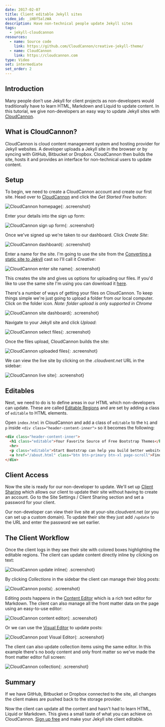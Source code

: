 ```yaml
---
date: 2017-02-07
title: Client editable Jekyll sites
video_id: _iH8f5alzWA
description: Have non-technical people update Jekyll sites
tags:
  - jekyll-cloudcannon
resources:
  - name: Source code
    link: https://github.com/CloudCannon/creative-jekyll-theme/
  - name: CloudCannon
    link: https://cloudcannon.com
type: Video
set: intermediate
set_order: 2
---
```

## Introduction

Many people don’t use Jekyll for client projects as non-developers would traditionally have to learn HTML, Markdown and Liquid to update content. In this tutorial, we give non-developers an easy way to update Jekyll sites with [CloudCannon](https://cloudcannon.com).

## What is CloudCannon?

CloudCannon is cloud content management system and hosting provider for Jekyll websites. A developer uploads a Jekyll site in the browser or by syncing with GitHub, Bitbucket or Dropbox. CloudCannon then builds the site, hosts it and provides an interface for non-technical users to update content.

## Setup

To begin, we need to create a CloudCannon account and create our first site. Head over to [CloudCannon](https://cloudcannon.com) and click the *Get Started Free* button:

![CloudCannon homepage](/images/tutorials/client-editing/cloudcannon-homepage.png){: .screenshot}

Enter your details into the sign up form:

![CloudCannon sign up form](/images/tutorials/client-editing/sign-up.png){: .screenshot}

Once we've signed up we're taken to our dashboard. Click *Create Site*:

![CloudCannon dashboard](/images/tutorials/client-editing/dashboard.png){: .screenshot}

Enter a name for the site. I'm going to use the site from the [Converting a static site to Jekyll](/jekyll-casts/converting-a-static-site-to-jekyll/) cast so I'll call it *Creative*:

![CloudCannon enter site name](/images/tutorials/client-editing/enter-site-name.png){: .screenshot}

This creates the site and gives us options for uploading our files. If you'd like to use the same site I'm using you can download it [here](https://github.com/CloudCannon/creative-jekyll-theme/archive/master.zip).

There's a number of ways of getting your files on CloudCannon. To keep things simple we're just going to upload a folder from our local computer. Click on the folder icon. *Note: folder upload is only supported in Chrome*

![CloudCannon site dashboard](/images/tutorials/client-editing/site-dashboard.png){: .screenshot}

Navigate to your Jekyll site and click *Upload*:

![CloudCannon select files](/images/tutorials/client-editing/select-files.png){: .screenshot}

Once the files upload, CloudCannon builds the site:

![CloudCannon uploaded files](/images/tutorials/client-editing/uploaded-files.png){: .screenshot}

We can view the live site by clicking on the _.cloudvent.net_ URL in the sidebar:

![CloudCannon live site](/images/tutorials/client-editing/creative-template.png){: .screenshot}

## Editables

Next, we need to do is to define areas in our HTML which non-developers can update. These are called [Editable Regions](https://docs.cloudcannon.com/editing/editable-regions/) and are set by adding a class of `editable` to HTML elements.

Open `index.html` in CloudCannon and add a class of `editable` to the `h1` and `p` inside `<div class="header-content-inner">` so it becomes the following:

~~~ html
<div class="header-content-inner">
  <h1 class="editable">Your Favorite Source of Free Bootstrap Themes</h1>
  <hr>
  <p class="editable">Start Bootstrap can help you build better websites using the Bootstrap CSS framework! Just download your template and start going, no strings attached!</p>
  <a href="/about.html" class="btn btn-primary btn-xl page-scroll">Find Out More</a>
</div>
~~~

## Client Access

Now the site is ready for our non-developer to update. We'll set up [Client Sharing](https://docs.cloudcannon.com/sharing/client-sharing/) which allows our client to update their site without having to create an account. Go to the Site Settings / Client Sharing section and set a password for your client.

Our non-developer can view their live site at your-site.cloudvent.net (or you can set up a custom domain). To update their site they just add `/update` to the URL and enter the password we set earlier.

## The Client Workflow

Once the client logs in they see their site with colored boxes highlighting the editable regions. The client can update content directly inline by clicking on text:

![CloudCannon update inline](/images/tutorials/client-editing/update-inline.png){: .screenshot}

By clicking _Collections_ in the sidebar the client can manage their blog posts:

![CloudCannon posts](/images/tutorials/client-editing/posts.png){: .screenshot}

Editing posts happens in the [Content Editor](https://docs.cloudcannon.com/editing/content-editor/) which is a rich text editor for Markdown. The client can also manage all the front matter data on the page using an easy-to-use editor:

![CloudCannon content editor](/images/tutorials/client-editing/content-editor.png){: .screenshot}

Or we can use the [Visual Editor](https://docs.cloudcannon.com/editing/visual-editor/) to update posts:

![CloudCannon post Visual Editor](/images/tutorials/client-editing/blog-visual-editor.png){: .screenshot}

The client can also update collection items using the same editor. In this example there's no body content and only front matter so we've made the front matter editor full screen:

![CloudCannon collection](/images/tutorials/client-editing/collection.png){: .screenshot}

## Summary

If we have GitHub, Bitbucket or Dropbox connected to the site, all changes the client makes are pushed back to the storage provider.

Now the client can update all the content and hasn't had to learn HTML, Liquid or Markdown. This gives a small taste of what you can achieve on CloudCannon. [Sign up free](https://app.cloudcannon.com/users/sign_up) and make your Jekyll site client editable.
